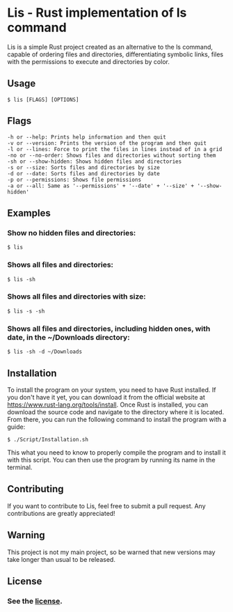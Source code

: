# Lis - Rust implementation of ls command
Lis is a simple Rust project created as an alternative to the ls command, capable of ordering files and directories, differentiating symbolic links, files with the permissions to execute and directories by color.

## Usage
`
$ lis [FLAGS] [OPTIONS]
`
## Flags
    -h or --help: Prints help information and then quit
    -v or --version: Prints the version of the program and then quit
    -l or --lines: Force to print the files in lines instead of in a grid
    -no or --no-order: Shows files and directories without sorting them
    -sh or --show-hidden: Shows hidden files and directories
    -s or --size: Sorts files and directories by size
    -d or --date: Sorts files and directories by date
    -p or --permissions: Shows file permissions
    -a or --all: Same as '--permissions' + '--date' + '--size' + '--show-hidden'

## Examples

### Show no hidden files and directories:
`$ lis`

### Shows all files and directories:
`$ lis -sh`

### Shows all files and directories with size:
`$ lis -s -sh`

### Shows all files and directories, including hidden ones, with date, in the ~/Downloads directory:
`$ lis -sh -d ~/Downloads`

## Installation

To install the program on your system, you need to have Rust installed. If you don't have it yet, you can download it from the official website at https://www.rust-lang.org/tools/install.
Once Rust is installed, you can download the source code and navigate to the directory where it is located. From there, you can run the following command to install the program with a guide:

`$ ./Script/Installation.sh`

This what you need to know to properly compile the program and to install it with this script. You can then use the program by running its name in the terminal.

## Contributing
If you want to contribute to Lis, feel free to submit a pull request. Any contributions are greatly appreciated!

## Warning
This project is not my main project, so be warned that new versions may take longer than usual to be released.

## License
### See the [license](LICENSE).
